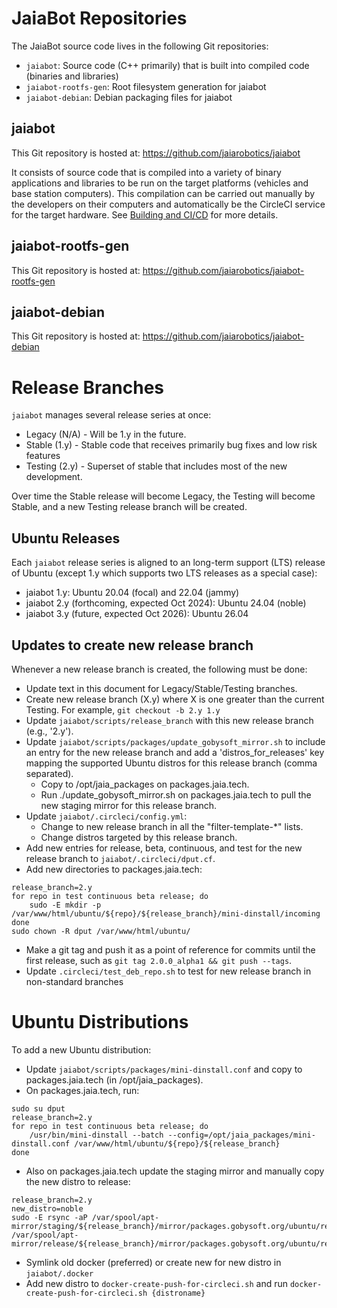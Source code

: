 # JaiaBot Repositories
The JaiaBot source code lives in the following Git repositories:

* `jaiabot`: Source code (C++ primarily) that is built into compiled code (binaries and libraries)
* `jaiabot-rootfs-gen`: Root filesystem generation for jaiabot
* `jaiabot-debian`: Debian packaging files for jaiabot

## jaiabot
This Git repository is hosted at: <https://github.com/jaiarobotics/jaiabot>

It consists of source code that is compiled into a variety of binary applications and libraries to be run on the target platforms (vehicles and base station computers). This compilation can be carried out manually by the developers on their computers and automatically be the CircleCI service for the target hardware. See [Building and CI/CD](page20_build.md) for more details.

## jaiabot-rootfs-gen
This Git repository is hosted at: <https://github.com/jaiarobotics/jaiabot-rootfs-gen>

## jaiabot-debian
This Git repository is hosted at: <https://github.com/jaiarobotics/jaiabot-debian>

# Release Branches

`jaiabot` manages several release series at once:

- Legacy (N/A) - Will be 1.y in the future.
 - Stable (1.y) - Stable code that receives primarily bug fixes and low risk features 
 - Testing (2.y) - Superset of stable that includes most of the new development.

Over time the Stable release will become Legacy, the Testing will become Stable, and a new Testing release branch will be created.

## Ubuntu Releases
Each `jaiabot` release series is aligned to an long-term support (LTS) release of Ubuntu (except 1.y which supports two LTS releases as a special case):
- jaiabot 1.y: Ubuntu 20.04 (focal) and 22.04 (jammy)
- jaiabot 2.y (forthcoming, expected Oct 2024): Ubuntu 24.04 (noble)
- jaiabot 3.y (future, expected Oct 2026): Ubuntu 26.04

## Updates to create new release branch

Whenever a new release branch is created, the following must be done:

- Update text in this document for Legacy/Stable/Testing branches.
- Create new release branch (X.y) where X is one greater than the current Testing. For example, `git checkout -b 2.y 1.y`
- Update `jaiabot/scripts/release_branch` with this new release branch (e.g., '2.y').
- Update `jaiabot/scripts/packages/update_gobysoft_mirror.sh` to include an entry for the new release branch and add a 'distros_for_releases' key mapping the supported Ubuntu distros for this release branch (comma separated).
  -  Copy to /opt/jaia_packages on packages.jaia.tech.
  - Run ./update_gobysoft_mirror.sh on packages.jaia.tech to pull the new staging mirror for this release branch.
- Update `jaiabot/.circleci/config.yml`:
	-  Change to new release branch in all the "filter-template-*" lists.
	-  Change distros targeted by this release branch.
- Add new entries for release, beta, continuous, and test for the new release branch to `jaiabot/.circleci/dput.cf`.
- Add new directories to packages.jaia.tech:
```
release_branch=2.y
for repo in test continuous beta release; do
	sudo -E mkdir -p /var/www/html/ubuntu/${repo}/${release_branch}/mini-dinstall/incoming
done
sudo chown -R dput /var/www/html/ubuntu/
```
- Make a git tag and push it as a point of reference for commits until the first release, such as `git tag 2.0.0_alpha1 && git push --tags`.
- Update `.circleci/test_deb_repo.sh` to test for new release branch in non-standard branches

# Ubuntu Distributions

To add a new Ubuntu distribution:

- Update `jaiabot/scripts/packages/mini-dinstall.conf` and copy to packages.jaia.tech (in /opt/jaia_packages).
- On packages.jaia.tech, run:
```
sudo su dput
release_branch=2.y
for repo in test continuous beta release; do
    /usr/bin/mini-dinstall --batch --config=/opt/jaia_packages/mini-dinstall.conf /var/www/html/ubuntu/${repo}/${release_branch}
done
```
- Also on packages.jaia.tech update the staging mirror and manually copy the new distro to release:
```
release_branch=2.y
new_distro=noble
sudo -E rsync -aP /var/spool/apt-mirror/staging/${release_branch}/mirror/packages.gobysoft.org/ubuntu/release/${new_distro} /var/spool/apt-mirror/release/${release_branch}/mirror/packages.gobysoft.org/ubuntu/release/
```

- Symlink old docker (preferred) or create new for new distro in `jaiabot/.docker`
- Add new distro to `docker-create-push-for-circleci.sh` and run `docker-create-push-for-circleci.sh {distroname}`
